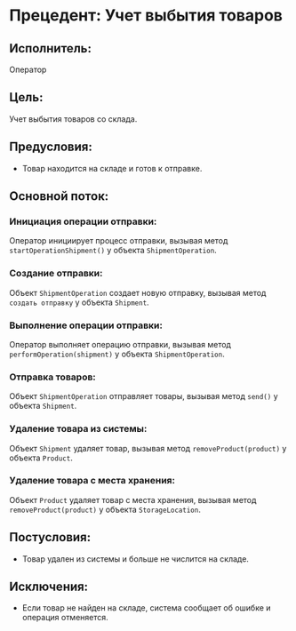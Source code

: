# Прецедент: Учет выбытия товаров

## Исполнитель:

Оператор

## Цель:

Учет выбытия товаров со склада.

## Предусловия:

- Товар находится на складе и готов к отправке.

## Основной поток:

### Инициация операции отправки:

Оператор инициирует процесс отправки, вызывая метод `startOperationShipment()` у объекта `ShipmentOperation`.

### Создание отправки:

Объект `ShipmentOperation` создает новую отправку, вызывая метод `создать отправку` у объекта `Shipment`.

### Выполнение операции отправки:

Оператор выполняет операцию отправки, вызывая метод `performOperation(shipment)` у объекта `ShipmentOperation`.

### Отправка товаров:

Объект `ShipmentOperation` отправляет товары, вызывая метод `send()` у объекта `Shipment`.

### Удаление товара из системы:

Объект `Shipment` удаляет товар, вызывая метод `removeProduct(product)` у объекта `Product`.

### Удаление товара с места хранения:

Объект `Product` удаляет товар с места хранения, вызывая метод `removeProduct(product)` у объекта `StorageLocation`.

## Постусловия:

- Товар удален из системы и больше не числится на складе.

## Исключения:

- Если товар не найден на складе, система сообщает об ошибке и операция отменяется.
